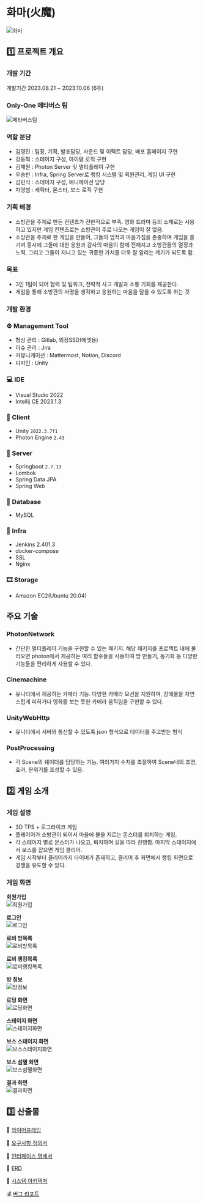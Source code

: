 # 화마(火魔)

![화마](/Exec/ReadmeImg/화마.gif)

## 1️⃣ 프로젝트 개요

### 개발 기간

개발기간 2023.08.21 ~ 2023.10.06 (6주)

### Only-One 메타버스 팀

![메타버스팀](/Exec/ReadmeImg/메타버스팀.JPG)

### 역할 분담

-   김영민 : 팀장, 기획, 발표담당, 사운드 및 이펙트 담당, 배포 홈페이지 구현
-   강동혁 : 스테이지 구성, 아이템 로직 구현
-   김재원 : Photon Server 및 멀티플레이 구현
-   우승빈 : Infra, Spring Server로 랭킹 시스템 및 회원관리, 게임 UI 구현
-   김민식 : 스테이지 구성, 애니메이션 담당
-   차영범 : 캐릭터, 몬스터, 보스 로직 구현

### 기획 배경

-   소방관을 주제로 만든 컨텐츠가 전반적으로 부족. 영화 드라마 등의 소재로는 사용하고 있지만 게임 컨텐츠로는 소방관이 주로 나오는 게임이 잘 없음.
-   소방관을 주제로 한 게임을 만들어, 그들의 업적과 마음가짐을 존중하며 게임을 즐기며 동시에 그들에 대한 응원과 감사의 마음이 함께 전해지고 소방관들의 열정과 노력, 그리고 그들이 지니고 있는 귀중한 가치를 더욱 잘 알리는 계기가 되도록 함.

### 목표

-   3인 1팀이 되어 협력 및 팀워크, 전략적 사고 개발과 소통 기회를 제공한다.
-   게임을 통해 소방관의 사명을 생각하고 응원하는 마음을 담을 수 있도록 하는 것
  
  
###  **개발 환경**

### ⚙ Management Tool

-   형상 관리 : Gitlab, 외장SSD(에셋용)
-   이슈 관리 : Jira
-   커뮤니케이션 : Mattermost, Notion, Discord
-   디자인 : Unity

### 💻 IDE

-   Visual Studio 2022
-   Intellij CE 2023.1.3

### 📱 Client

-   Unity `2022.3.7f1`
-   Photon Engine `2.43`

### 📁 Server

-   Springboot `2.7.13`
-   Lombok
-   Spring Data JPA
-   Spring Web

### 💾 Database

-   MySQL

### 🌁 Infra

-   Jenkins 2.401.3
-   docker-compose
-   SSL
-   Nginx

### 🎞 Storage

-   Amazon EC2(Ubuntu 20.04)

## **주요 기술**

### PhotonNetwork

-   간단한 멀티플레이 기능을 구현할 수 있는 패키지. 해당 패키지를 프로젝트 내에 불러오면 photon에서 제공하는 여러 함수들을 사용하여 방 만들기, 동기화 등 다양한 기능들을 편리하게 사용할 수 있다.

### Cinemachine

-   유니티에서 제공하는 카메라 기능. 다양한 카메라 모션을 지원하며, 장애물을 자연스럽게 피하거나 영화를 보는 듯한 카메라 움직임을 구현할 수 있다.

### UnityWebHttp

-   유니티에서 서버와 통신할 수 있도록 json 형식으로 데이터를 주고받는 형식

### PostProcessing

-   각 Scene의 쉐이더를 담당하는 기능. 여러가지 수치를 조절하여 Scene내의 조명, 효과, 분위기를 조성할 수 있음.

## 2️⃣ 게임 소개

### 게임 설명

-   3D TPS + 로그라이크 게임
-   플레이어가 소방관이 되어서 마을에 불을 지르는 몬스터를 퇴치하는 게임.
-   각 스테이지 별로 몬스터가 나오고, 퇴치하며 길을 따라 진행함. 마지막 스테이지에서 보스를 잡으면 게임 클리어.
-   게임 시작부터 클리어까지 타이머가 존재하고, 클리어 후 화면에서 랭킹 화면으로 경쟁을 유도할 수 있다.

### 게임 화면

**회원가입** <br> ![회원가입](./Exec/ReadmeImg/회원가입.gif)

**로그인** <br> ![로그인](./Exec/ReadmeImg/로그인.gif)

**로비 방목록** <br> ![로비방목록](./Exec/ReadmeImg/로비방목록.gif)

**로비 랭킹목록** <br> ![로비랭킹목록](/Exec/ReadmeImg/로비랭킹목록.gif)

**방 정보** <br> ![방정보](./Exec/ReadmeImg/방정보.gif)

**로딩 화면** <br> ![로딩화면](./Exec/ReadmeImg/로딩화면.gif)

**스테이지 화면** <br> ![스테이지화면](./Exec/ReadmeImg/스테이지화면.gif)

**보스 스테이지 화면** <br> ![보스스테이지화면](./Exec/ReadmeImg/보스스테이지화면.gif)

**보스 섬멸 화면** <br> ![보스섬멸화면](./Exec/ReadmeImg/보스섬멸화면.gif)

**결과 화면** <br> ![결과화면](./Exec/ReadmeImg/결과화면.gif)

## 3️⃣ **산출물**

🎨 [와이어프레임](https://www.notion.so/404c63ffcecd4ed080c3e8c89b1791fd?pvs=4)

📃 [요구사항 정의서](./Exec/프로젝트명세서/프로젝트명세서.md)

📝 [인터페이스 명세서](./Exec/API명세서/api.md)

📏 [ERD](./Exec/데이터베이스설계/database.md)

📐 [시스템 아키텍처](./Exec/아키텍처/architecture.md)

💰 [버그 리포트](https://www.notion.so/631b122190ea49c28b324331e098b720?pvs=4)
